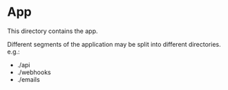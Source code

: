 # App

This directory contains the app.

Different segments of the application may be split into different directories. e.g.:

- ./api
- ./webhooks
- ./emails